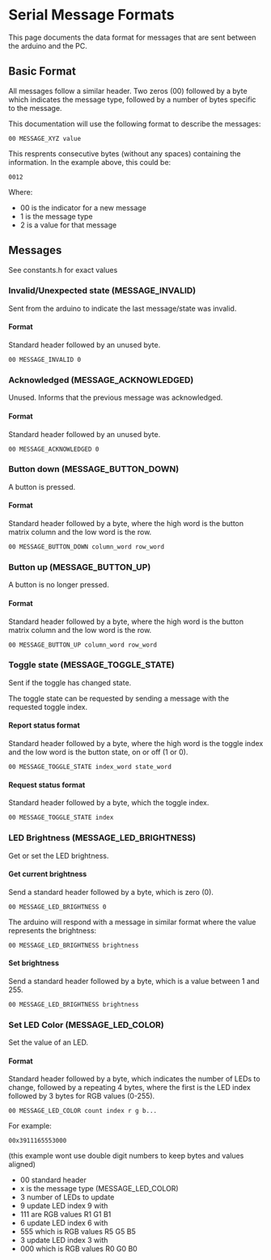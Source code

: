 # Serial Message Formats

This page documents the data format for messages that are sent between the arduino and the PC.

## Basic Format

All messages follow a similar header. Two zeros (00) followed by a byte which indicates the message type, followed by a number of bytes specific to the message.

This documentation will use the following format to describe the messages:

```00 MESSAGE_XYZ value```

This resprents consecutive bytes (without any spaces) containing the information. In the example above, this could be:

```0012```

Where:
 - 00 is the indicator for a new message
 - 1 is the message type
 - 2 is a value for that message

## Messages

See constants.h for exact values


### Invalid/Unexpected state (MESSAGE_INVALID)

Sent from the arduino to indicate the last message/state was invalid.

#### Format

Standard header followed by an unused byte.

```00 MESSAGE_INVALID 0```


### Acknowledged (MESSAGE_ACKNOWLEDGED)

Unused. Informs that the previous message was acknowledged.

#### Format

Standard header followed by an unused byte.

```00 MESSAGE_ACKNOWLEDGED 0```


### Button down (MESSAGE_BUTTON_DOWN)

A button is pressed.

#### Format

Standard header followed by a byte, where the high word is the button matrix column and the low word is the row.

```00 MESSAGE_BUTTON_DOWN column_word row_word```


### Button up (MESSAGE_BUTTON_UP)

A button is no longer pressed.

#### Format

Standard header followed by a byte, where the high word is the button matrix column and the low word is the row.

```00 MESSAGE_BUTTON_UP column_word row_word```


### Toggle state (MESSAGE_TOGGLE_STATE)

Sent if the toggle has changed state.

The toggle state can be requested by sending a message with the requested toggle index.

#### Report status format

Standard header followed by a byte, where the high word is the toggle index and the low word is the button state, on or off (1 or 0).

```00 MESSAGE_TOGGLE_STATE index_word state_word```

#### Request status format

Standard header followed by a byte, which the toggle index.

```00 MESSAGE_TOGGLE_STATE index```


### LED Brightness (MESSAGE_LED_BRIGHTNESS)

Get or set the LED brightness.

#### Get current brightness

Send a standard header followed by a byte, which is zero (0).

```00 MESSAGE_LED_BRIGHTNESS 0```

The arduino will respond with a message in similar format where the value represents the brightness:

```00 MESSAGE_LED_BRIGHTNESS brightness```

#### Set brightness

Send a standard header followed by a byte, which is a value between 1 and 255.

```00 MESSAGE_LED_BRIGHTNESS brightness```


### Set LED Color (MESSAGE_LED_COLOR)

Set the value of an LED.


#### Format

Standard header followed by a byte, which indicates the number of LEDs to change, followed by a repeating 4 bytes, where the first is the LED index followed by 3 bytes for RGB values (0-255).

```00 MESSAGE_LED_COLOR count index r g b...```

For example:

```00x3911165553000```

 (this example wont use double digit numbers to keep bytes and values aligned)
 
 - 00 standard header
 - x is the message type (MESSAGE_LED_COLOR)
 - 3 number of LEDs to update
 - 9 update LED index 9 with
 - 111 are RGB values R1 G1 B1
 - 6 update LED index 6 with
 - 555 which is RGB values R5 G5 B5
 - 3 update LED index 3 with
 - 000 which is RGB values R0 G0 B0

 